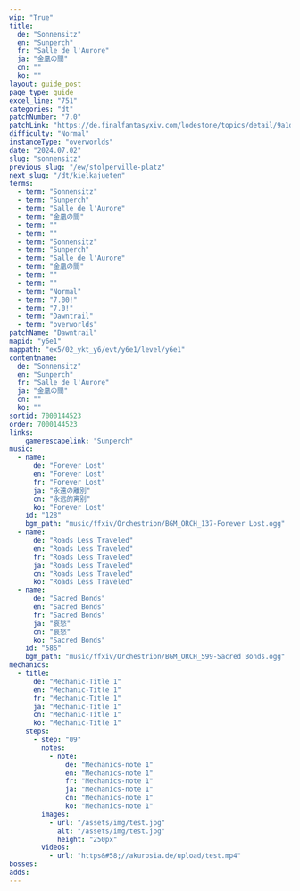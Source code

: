 ```yaml
---
wip: "True"
title:
  de: "Sonnensitz"
  en: "Sunperch"
  fr: "Salle de l'Aurore"
  ja: "金凰の間"
  cn: ""
  ko: ""
layout: guide_post
page_type: guide
excel_line: "751"
categories: "dt"
patchNumber: "7.0"
patchLink: "https://de.finalfantasyxiv.com/lodestone/topics/detail/9a1d2364c6f0fed72a164f3252a59073f7d0c4fc"
difficulty: "Normal"
instanceType: "overworlds"
date: "2024.07.02"
slug: "sonnensitz"
previous_slug: "/ew/stolperville-platz"
next_slug: "/dt/kielkajueten"
terms:
  - term: "Sonnensitz"
  - term: "Sunperch"
  - term: "Salle de l'Aurore"
  - term: "金凰の間"
  - term: ""
  - term: ""
  - term: "Sonnensitz"
  - term: "Sunperch"
  - term: "Salle de l'Aurore"
  - term: "金凰の間"
  - term: ""
  - term: ""
  - term: "Normal"
  - term: "7.00!"
  - term: "7.0!"
  - term: "Dawntrail"
  - term: "overworlds"
patchName: "Dawntrail"
mapid: "y6e1"
mappath: "ex5/02_ykt_y6/evt/y6e1/level/y6e1"
contentname:
  de: "Sonnensitz"
  en: "Sunperch"
  fr: "Salle de l'Aurore"
  ja: "金凰の間"
  cn: ""
  ko: ""
sortid: 7000144523
order: 7000144523
links:
    gamerescapelink: "Sunperch"
music:
  - name:
      de: "Forever Lost"
      en: "Forever Lost"
      fr: "Forever Lost"
      ja: "永遠の離別"
      cn: "永远的离别"
      ko: "Forever Lost"
    id: "128"
    bgm_path: "music/ffxiv/Orchestrion/BGM_ORCH_137-Forever Lost.ogg"
  - name:
      de: "Roads Less Traveled"
      en: "Roads Less Traveled"
      fr: "Roads Less Traveled"
      ja: "Roads Less Traveled"
      cn: "Roads Less Traveled"
      ko: "Roads Less Traveled"
  - name:
      de: "Sacred Bonds"
      en: "Sacred Bonds"
      fr: "Sacred Bonds"
      ja: "哀愁"
      cn: "哀愁"
      ko: "Sacred Bonds"
    id: "586"
    bgm_path: "music/ffxiv/Orchestrion/BGM_ORCH_599-Sacred Bonds.ogg"
mechanics:
  - title:
      de: "Mechanic-Title 1"
      en: "Mechanic-Title 1"
      fr: "Mechanic-Title 1"
      ja: "Mechanic-Title 1"
      cn: "Mechanic-Title 1"
      ko: "Mechanic-Title 1"
    steps:
      - step: "09"
        notes:
          - note:
              de: "Mechanics-note 1"
              en: "Mechanics-note 1"
              fr: "Mechanics-note 1"
              ja: "Mechanics-note 1"
              cn: "Mechanics-note 1"
              ko: "Mechanics-note 1"
        images:
          - url: "/assets/img/test.jpg"
            alt: "/assets/img/test.jpg"
            height: "250px"
        videos:
          - url: "https&#58;//akurosia.de/upload/test.mp4"
bosses:
adds:
---
```

